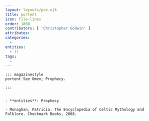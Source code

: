 ```yaml
---
layout: layouts/pce.njk
title: portent
icon: file-lines
order: 1860
contributors: [ 'Christopher Godwin' ]
attributes:
categories:
  - 
entities:
  - ()
tags:
  - 
---
```

``` tab [group1:Info]
::: magazinestyle
portent See Omen; Prophecy.

:::
```
``` tab [group1:Attributes]
```
``` tab [group1:Entities]
- **entities**: Prophecy
```
``` tab [group1:Sources]
- Monaghan, Patricia. The Encyclopedia of Celtic Mythology and Folklore. Checkmark Books, 2008.
```
